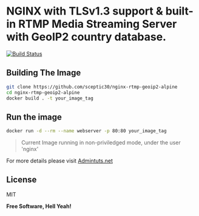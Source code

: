 # NGINX with TLSv1.3 support &amp; built-in RTMP Media Streaming Server with GeoIP2 country database.

[![Build Status](https://www.travis-ci.com/sceptic30/nginx-rtmp-geoip2-alpine.svg?branch=master)](https://www.travis-ci.com/sceptic30/nginx-rtmp-geoip2-alpine)

## Building The Image

```sh
git clone https://github.com/sceptic30/nginx-rtmp-geoip2-alpine
cd nginx-rtmp-geoip2-alpine
docker build . -t your_image_tag

```
## Run the image
```sh
docker run -d --rm --name webserver -p 80:80 your_image_tag
```
> Current Image running in non-priviledged mode, under the user 'nginx'

For more details please visit [Admintuts.net](https://admintuts.net/server-admin/docker/custom-nginx-docker-image-geoip2-rtmp-support/#final-nginx-dockerfile-with-geoip2-rtmp-tlsv1-3-support)

## License

MIT

**Free Software, Hell Yeah!**
